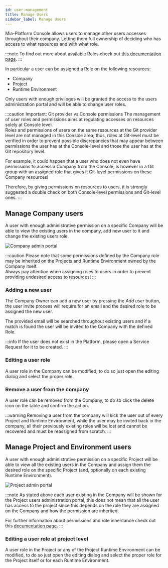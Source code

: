 ```yaml
---
id: user-management
title: Manage Users
sidebar_label: Manage Users
---
```


Mia-Platform Console allows users to manage other users accesses throughout their company. Letting them full ownership of deciding who has access to what resources and with what role.

:::note
To find out more about available Roles check out [this documentation page](/development_suite/identity-and-access-management/console-levels-and-permission-management.md#users-capabilities-inside-console).
:::

In particular a user can be assigned a Role on the following resources:

* Company
* Project
* Runtime Environment

Only users with enough privileges will be granted the access to the users administration portal and will be able to change user roles.

:::caution Important: Git provider vs Console permissions
The management of user roles and permissions aims at regulating accesses on resources solely at Console level.  
Roles and permissions of users on the same resources at the Git provider level are not managed in this Console area; thus, roles at Git-level must be verified in order to prevent possible discrepancies that may appear between permissions the user has at the Console-level and those the user has at the Git repository level.

For example, it could happen that a user who does not even have permissions to access a Company from the Console, is however in a Git group with an assigned role that gives it Git-level permissions on these Company resources!

Therefore, by giving permissions on resources to users, it is strongly suggested a double check on both Console-level permissions and Git-level ones.
:::

## Manage Company users

A user with enough administrative permission on a specific Company will be able to view the existing users in the company, add new user to it and change the existing users role.

![Company admin portal](../img/user-management/company_admin_portal.png)

:::caution
Please note that some permissions defined by the Company role may be inherited on the Projects and Runtime Environment owned by the Company itself.  
Always pay attention when assigning roles to users in order to prevent providing undesired access to resources!
:::

### Adding a new user

The Company Owner can add a new user by pressing the *Add user* button, the user invite process will require for an email and the desired role to be assigned the new user.

<!-- TODO: SCREENSHOT OF COMPANY ADD USER MODAL -->

The provided email will be searched throughout existing users and if a match is found the user will be invited to the Company with the defined Role.

:::info
If the user does not exist in the Platform, please open a Service Request for it to be created.
:::

### Editing a user role

A user role in the Company can be modified, to do so just open the editing dialog and select the proper role.

<!-- TODO: SCREENSHOT OF COMPANY EDIT USER MODAL -->

### Remove a user from the company

A user role can be removed from the Company, to do so click the delete icon on the table and confirm the action.

<!-- TODO: SCREENSHOT OF COMPANY DELETE USER MODAL -->

:::warning
Removing a user from the company will kick the user out of every Project and Runtime Environment, while the user may be invited back in the company, all their previously existing roles will be lost and cannot be recovered and must be reassigned from scratch.
:::

## Manage Project and Environment users

A user with enough administrative permission on a specific Project will be able to view all the existing users in the Company and assign them the desired role on the specific Project (and, optionally on each existing Runtime Environment).

![Project admin portal](../img/user-management/project_admin_portal.png)

:::note
As stated above each user existing in the Company will be shown for the Project users administration portal, this does not mean that all the user has access to the project since this depends on the role they are assigned on the Company and how the permission are inherited.

For further information about permissions and role inheritance check out this [documentation page](/development_suite/identity-and-access-management/console-levels-and-permission-management.md).
:::

### Editing a user role at project level

A user role in the Project or any of the Project Runtime Environment can be modified, to do so just open the editing dialog and select the proper role for the Project itself or for each Runtime Environment.

<!-- TODO: SCREENSHOT OF COMPANY EDIT USER MODAL -->
